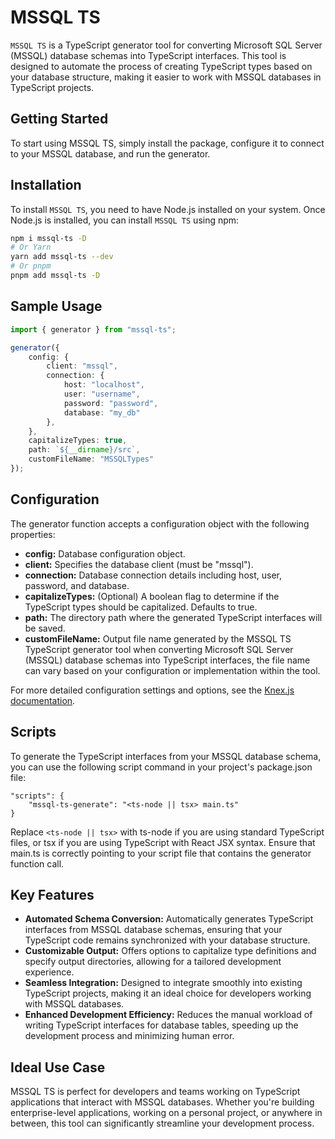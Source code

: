 # MSSQL TS

`MSSQL TS` is a TypeScript generator tool for converting Microsoft SQL Server (MSSQL) database schemas into TypeScript interfaces. This tool is designed to automate the process of creating TypeScript types based on your database structure, making it easier to work with MSSQL databases in TypeScript projects.

## Getting Started

To start using MSSQL TS, simply install the package, configure it to connect to your MSSQL database, and run the generator.

## Installation

To install `MSSQL TS`, you need to have Node.js installed on your system. Once Node.js is installed, you can install `MSSQL TS` using npm:

```bash
npm i mssql-ts -D
# Or Yarn
yarn add mssql-ts --dev
# Or pnpm
pnpm add mssql-ts -D
```

## Sample Usage

```ts
import { generator } from "mssql-ts";

generator({
    config: {
        client: "mssql",
        connection: {
            host: "localhost",
            user: "username",
            password: "password",
            database: "my_db"
        },
    },
    capitalizeTypes: true,
    path: `${__dirname}/src`,
    customFileName: "MSSQLTypes"
});
```
## Configuration

The generator function accepts a configuration object with the following properties:

- **config:** Database configuration object.
- **client:** Specifies the database client (must be "mssql").
- **connection:** Database connection details including host, user, password, and database.
- **capitalizeTypes:** (Optional) A boolean flag to determine if the TypeScript types should be capitalized. Defaults to true.
- **path:** The directory path where the generated TypeScript interfaces will be saved.
- **customFileName:** Output file name generated by the MSSQL TS TypeScript generator tool when converting Microsoft SQL Server (MSSQL) database schemas into TypeScript interfaces, the file name can vary based on your configuration or implementation within the tool.

For more detailed configuration settings and options, see the [Knex.js documentation](https://knexjs.org/guide/).

## Scripts

To generate the TypeScript interfaces from your MSSQL database schema, you can use the following script command in your project's package.json file:

```
"scripts": {
    "mssql-ts-generate": "<ts-node || tsx> main.ts"
}
```

Replace `<ts-node || tsx>` with ts-node if you are using standard TypeScript files, or tsx if you are using TypeScript with React JSX syntax. Ensure that main.ts is correctly pointing to your script file that contains the generator function call.

## Key Features

- **Automated Schema Conversion:** Automatically generates TypeScript interfaces from MSSQL database schemas, ensuring that your TypeScript code remains synchronized with your database structure.
- **Customizable Output:** Offers options to capitalize type definitions and specify output directories, allowing for a tailored development experience.
- **Seamless Integration:** Designed to integrate smoothly into existing TypeScript projects, making it an ideal choice for developers working with MSSQL databases.
- **Enhanced Development Efficiency:** Reduces the manual workload of writing TypeScript interfaces for database tables, speeding up the development process and minimizing human error.

## Ideal Use Case

MSSQL TS is perfect for developers and teams working on TypeScript applications that interact with MSSQL databases. Whether you're building enterprise-level applications, working on a personal project, or anywhere in between, this tool can significantly streamline your development process.

